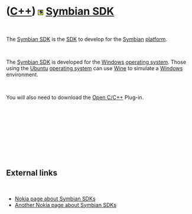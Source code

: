 



 

 

 

 

 

([C++](Cpp.htm)) ![Symbian](PicSymbian.png) [Symbian SDK](CppSymbianSdk.htm)
============================================================================

 

The [Symbian SDK](CppSymbianSdk.htm) is the [SDK](CppSdk.htm) to develop
for the [Symbian](CppSymbian.htm) [platform](CppOs.htm).

 

The [Symbian SDK](CppSymbianSdk.htm) is developed for the
[Windows](CppWindows.htm) [operating system](CppOs.htm). Those using the
[Ubuntu](CppUbuntu.htm) [operating system](CppOs.htm) can use
[Wine](CppWine.htm) to simulate a [Windows](CppWindows.htm) environment.

 

You will also need to download the [Open C/C++](CppOpenCpp.htm) Plug-in.

 

 

 

 

 

External links
--------------

 

-   [Nokia page about Symbian SDKs](http://www.bit.ly/s60sdk)
-   [Another Nokia page about Symbian
    SDKs](http://www.forum.nokia.com/Library/Tools_and_downloads/Other/Symbian_SDKs)

 

 

 

 

 





 



